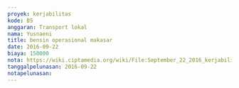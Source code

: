 ```yaml
---
proyek: kerjabilitas
kode: B5
anggaran: Transport lokal
nama: Yusnaeni
title: bensin operasional makasar
date: 2016-09-22
biaya: 150000
nota: https://wiki.ciptamedia.org/wiki/File:September_22_2016_kerjabilitas_B5_bensin_neni.jpg
tanggalpelunasan: 2016-09-22
notapelunasan:
---
```

